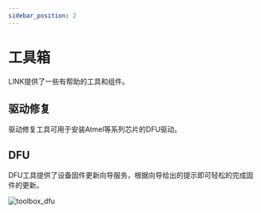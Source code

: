 ```yaml
---
sidebar_position: 2
---
```


# 工具箱

LINK提供了一些有帮助的工具和组件。

## 驱动修复

驱动修复工具可用于安装Atmel等系列芯片的DFU驱动。

## DFU

DFU工具提供了设备固件更新向导服务，根据向导给出的提示即可轻松的完成固件的更新。

![toolbox_dfu](/img/guides/toolbox_dfu_zh.png)